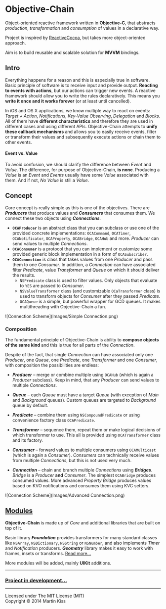 Objective-Chain
===============

Object-oriented reactive framework written in **Objective-C**, that abstracts _production_, _transformation_ and _consumption_ of values in a declarative way.

Project is inspired by [ReactiveCocoa](https://github.com/ReactiveCocoa/ReactiveCocoa), but takes more object-oriented approach.

Aim is to build reusable and scalable solution for **MVVM** bindings.



Intro
-----

Everything happens for a reason and this is especially true in software. Basic principle of software is to receive input and provide output. **Reacting to events with actions**, but our actions can trigger new events. A reactive framework should allow you to write the rules declaratively. This means you **write it once and it works forever** (or at least until cancelled).

In iOS and OS X applications, we know multiple way to react on events: *Target + Action*, *Notifications*, *Key-Value Observing*, *Delegation* and *Blocks*. All of them have **different characteristics** and therefore they are used in different cases and using different APIs. Objective-Chain attempts to **unify these callback mechanisms** and allows you to easily receive events, filter or transform their values and subsequently execute actions or chain them to other events.


#### Event vs. Value

To avoid confusion, we should clarify the difference between *Event* and *Value*. The difference, for purpose of Objective-Chain, **is none**. Producing a *Value* is an *Event* and *Events* usually have some *Value* associated with them. And if not, *No Value* is still a *Value*.



Concept
-------

Core concept is really simple as this is one of the objectives. There are ***Producers*** that produce values and ***Consumers*** that consumes them. We connect these two objects using ***Connections***.

  - **`OCAProducer`** is an abstract class that you can subclass or use one of the provided concrete implementations: `OCACommand`, `OCATimer`, `OCANotificator`, `OCAProperty`, `OCABridge`, `OCAHub` and more. *Producer* can send values to multiple *Connections*.
  - **`OCAConsumer`** is a protocol that you can implement or customize some provided generic block implementation in a form of `OCASubscriber`.
  - **`OCAConnection`** is class that takes values from one *Producer* and pass them to one *Consumer*. In addition, a *Connection* can have associated filter *Predicate*, value *Transformer* and *Queue* on which it should deliver the results.
      - `NSPredicate` class is used to filter values. Only objects that evaluate to `YES` are passed to *Consumer*.
      - `NSValueTransformer` class (and customizable `OCaTransformer` class) is used to transform objects for *Consumer* after they passed *Predicate*.
      - `OCAQueue` is a simple, but powerful wrapper for GCD queues. It makes multithreading with Objective-Chain a fun.

![Connection Scheme](Images/Simple Connection.png)


### Composition

The fundamental principle of Objective-Chain is ability to **compose objects of the same kind** and this is true for all parts of the *Connection*.

Despite of the fact, that single *Connection* can have associated only one *Producer*, one *Queue*, one *Predicate*, one *Transformer* and one *Consumer*, with composition the possibilities are endless:

  - ***Producer*** – merge or combine multiple using `OCAHub` (which is again a *Producer* subclass). Keep in mind, that any *Producer* can send values to multiple *Connections*.
  - ***Queue*** – each *Queue* must have a target *Queue* (with exception of *Main* and *Background* queues). Custom queues are targeted to *Background* queue by default.
  - ***Predicate*** – combine them using `NSCompoundPredicate` or using convenience factory class `OCAPredicate`.
  - ***Transformer*** – sequence them, repeat them or make logical decisions of which transformer to use. This all is provided using `OCATransformer` class and its factory.
  - ***Consumer*** – forward values to multiple consumers using `OCAMulticast` (which is again a *Consumer*). *Consumers* can technically receive values from multiple *Connections*, but this is not used very much.
  
  - ***Connection*** – chain and branch multiple *Connections* using ***Bridges***. *Bridge* is a *Producer* **and** *Consumer*. The simplest `OCABridge` produces consumed values. More advanced *Property Bridge* produces values based on KVO notifications and consumes them using KVC setters.

![Connection Scheme](Images/Advanced Connection.png)



## [Modules][1]

**Objective-Chain** is made up of *Core* and additional libraries that are built on top of it. 

Basic library ***Foundation*** provides transformers for many standard classes like `NSArray`, `NSDictionary`, `NSString` or `NSNumber`, and also implements *Timer* and *Notification* producers. ***Geometry*** library makes it easy to work with frames, insets or transforms. [Read more…](1)

More modules will be added, mainly **UIKit** additions.


---

### [Project in development…][2]

---

Licensed under The MIT License (MIT)  
Copyright © 2014 Martin Kiss



[1]: Sources
[2]: https://github.com/iMartinKiss/Objective-Chain/issues/1
